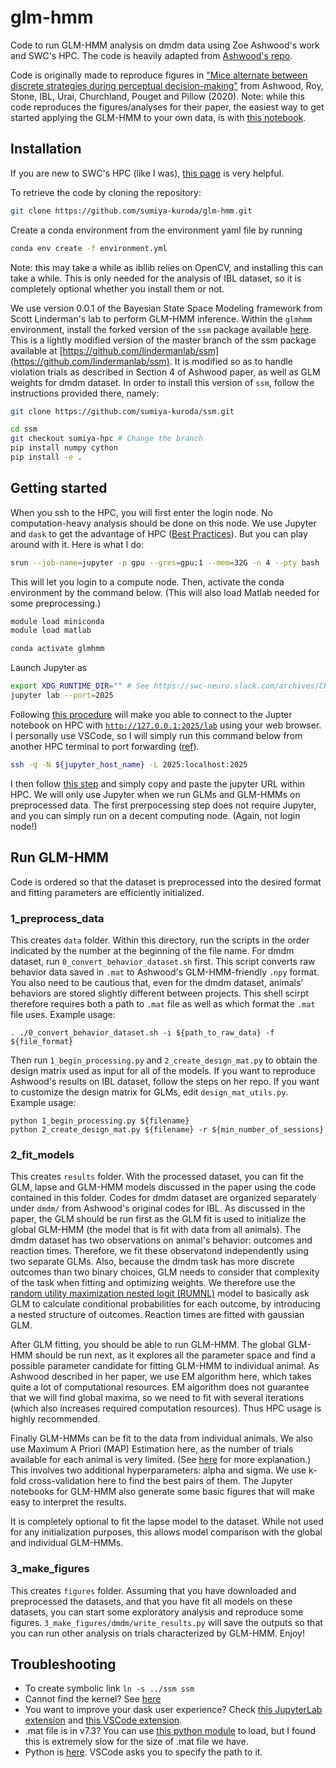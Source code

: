 # glm-hmm
Code to run GLM-HMM analysis on dmdm data using Zoe Ashwood's work and SWC's HPC. The code is heavily adapted from [Ashwood's repo](https://github.com/zashwood/glm-hmm). 

Code is originally made to reproduce figures in ["Mice alternate between discrete strategies
 during perceptual decision-making"](https://www.biorxiv.org/content/10.1101/2020.10.19.346353v4.full.pdf) from Ashwood, Roy, Stone, IBL, Urai, Churchland, Pouget and Pillow (2020).  Note: while this code reproduces the figures/analyses for their paper, the easiest way to get started applying the GLM-HMM to your own data, is with [this notebook](https://github.com/zashwood/ssm/blob/master/notebooks/2b%20Input%20Driven%20Observations%20(GLM-HMM).ipynb). 

## Installation
If you are new to SWC's HPC (like I was), [this page](https://howto.neuroinformatics.dev/programming/SSH-SWC-cluster.html) is very helpful.

To retrieve the code by cloning the repository:
```sh
git clone https://github.com/sumiya-kuroda/glm-hmm.git
```

Create a conda environment from the environment yaml file by running 
```sh
conda env create -f environment.yml
```
Note: this may take a while as ibllib relies on OpenCV, and installing this can take a while. This is only needed for the analysis of IBL dataset, so it is completely optional whether you install them or not.

We use version 0.0.1 of the Bayesian State Space Modeling framework from Scott Linderman's lab to perform GLM-HMM inference. Within the `glmhmm` environment, install the forked version of the `ssm` package available [here](https://github.com/sumiya-kuroda/ssm/tree/sumiya-hpc). This is a lightly modified version of the master branch of the ssm package available at [https://github.com/lindermanlab/ssm](https://github.com/lindermanlab/ssm). It is modified so as to handle violation trials as described in Section 4 of Ashwood paper, as well as GLM weights for dmdm dataset. In order to install this version of `ssm`, follow the instructions provided there, namely:     
```sh
git clone https://github.com/sumiya-kuroda/ssm.git

cd ssm
git checkout sumiya-hpc # Change the branch
pip install numpy cython
pip install -e .
```

## Getting started
When you ssh to the HPC, you will first enter the login node. No computation-heavy analysis should be done on this node. We use Jupyter and `dask` to get the advantage of HPC ([Best Practices](https://docs.dask.org/en/stable/delayed-best-practices.html)). But you can play around with it. Here is what I do:
```sh
srun --job-name=jupyter -p gpu --gres=gpu:1 --mem=32G -n 4 --pty bash -l
```
This will let you login to a compute node. Then, activate the conda environment by the command below. (This will also load Matlab needed for some preprocessing.)
 ```sh
 module load miniconda
 module load matlab

 conda activate glmhmm
```

Launch Jupyter as
```sh
export XDG_RUNTIME_DIR="" # See https://swc-neuro.slack.com/archives/CHLGTQVLL/p1560422985006700
jupyter lab --port=2025
```
Following [this procedure](https://github.com/pierreglaser/jupyter-slurm-setup-instructions) will make you able to connect to the Jupter notebook on HPC with [`http://127.0.0.1:2025/lab`](http://127.0.0.1:2024/lab) using your web browser. I personally use VSCode, so I will simply run this command below from another HPC terminal to port forwarding ([ref](https://swc-neuro.slack.com/archives/C0116D5V7SA/p1645618426952349)).
```sh
ssh -q -N ${jupyter_host_name} -L 2025:localhost:2025
``` 
I then follow [this step](https://github.com/microsoft/vscode-jupyter/discussions/13145) and simply copy and paste the jupyter URL within HPC. We will only use Jupyter when we run GLMs and GLM-HMMs on preprocessed data. The first prerpocessing step does not require Jupyter, and you can simply run on a decent computing node. (Again, not login node!)

## Run GLM-HMM
Code is ordered so that the dataset is preprocessed into the desired format and fitting parameters are efficiently initialized. 

### 1_preprocess_data 
This creates `data` folder. Within this directory, run the scripts in the order indicated by the number at the beginning of the file name. For dmdm dataset, run `0_convert_behavior_dataset.sh` first. This script converts raw behavior data saved in `.mat` to Ashwood's GLM-HMM-friendly `.npy` format. You also need to be cautious that, even for the dmdm dataset, animals' behaviors are stored slightly different between projects. This shell scirpt therefore requires both a path to `.mat` file as well as which format the `.mat` file uses. Example usage:
```
. ./0_convert_behavior_dataset.sh -i ${path_to_raw_data} -f ${file_format}
```

Then run `1_begin_processing.py` and `2_create_design_mat.py` to obtain the design matrix used as input for all of the models. If you want to reproduce Ashwood's results on IBL dataset, follow the steps on her repo. If you want to customize the design matrix for GLMs, edit `design_mat_utils.py`. Example usage:
```
python 1_begin_processing.py ${filename}
python 2_create_design_mat.py ${filename} -r ${min_number_of_sessions}
```

### 2_fit_models
This creates `results` folder. With the processed dataset, you can fit the GLM, lapse and GLM-HMM models discussed in the paper using the code contained in this folder. Codes for dmdm dataset are organized separately under `dmdm/` from Ashwood's original codes for IBL. As discussed in the paper, the GLM should be run first as the GLM fit is used to initialize the global GLM-HMM (the model that is fit with data from all animals). The dmdm dataset has two observations on animal's behavior: outcomes and reaction times. Therefore, we fit these observatond independently using two separate GLMs. Also, because the dmdm task has more discrete outcomes than two binary choices, GLM needs to consider that complexity of the task when fitting and optimizing weights. We therefore use the [random utility maximization nested logit (RUMNL)](https://journals.sagepub.com/doi/10.1177/1536867X0200200301) model to basically ask GLM to calculate conditional probabilities for each outcome, by introducing a nested structure of outcomes. Reaction times are fitted with gaussian GLM.

After GLM fitting, you should be able to run GLM-HMM. The global GLM-HMM should be run next, as it explores all the parameter space and find a possible parameter candidate for fitting GLM-HMM to individual animal. As Ashwood described in her paper, we use EM algorithm here, which takes quite a lot of computational resources. EM algorithm does not guarantee that we will find global maxima, so we need to fit with several iterations (which also increases required computation resources). Thus HPC usage is highly recommended. 

Finally GLM-HMMs can be fit to the data from individual animals. We also use Maximum A Priori (MAP) Estimation here, as the number of trials available for each animal is very limited. (See [here](https://github.com/zashwood/ssm/blob/e9b408b79e2ab22a05ca93c3a1f78a7dae461992/notebooks/2b%20Input%20Driven%20Observations%20(GLM-HMM).ipynb) for more explanation.) This involves two additional hyperparameters: alpha and sigma. We use k-fold cross-validation here to find the best pairs of them. The Jupyter notebooks for GLM-HMM also generate some basic figures that will make easy to interpret the results.

It is completely optional to fit the lapse model to the dataset. While not used for any initialization purposes, this allows model comparison with the global and individual GLM-HMMs. 
          
### 3_make_figures
This creates `figures` folder. Assuming that you have downloaded and preprocessed the datasets, and that you have fit all models on these datasets, you can start some exploratory analysis and reproduce some figures. `3_make_figures/dmdm/write_results.py` will save the outputs so that you can run other analysis on trials characterized by GLM-HMM. Enjoy!


## Troubleshooting
- To create symbolic link `ln -s ../ssm ssm`
- Cannot find the kernel? See [here](https://www.mk-tech20.com/vscode-conda/)
- You want to improve your dask user experience? Check [this JupyterLab extension](https://github.com/dask/dask-labextension) and [this VSCode extension](https://marketplace.visualstudio.com/items?itemName=joyceerhl.vscode-dask).
- .mat file is in v7.3? You can use [this python module](https://github.com/skjerns/mat7.3) to load, but I found this is extremely slow for the size of .mat file we have.
- Python is [here](/nfs/nhome/live/skuroda/.conda/envs/glmhmm/bin/python3.7). VSCode asks you to specify the path to it.